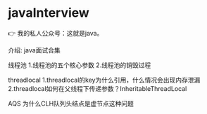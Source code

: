 # javaInterview

👉 我的私人公众号：这就是java。

介绍: java面试合集

线程池
1.线程池的五个核心参数
2.线程池的销毁过程


threadlocal
1.threadlocal的key为什么引用，什么情况会出现内存泄漏
2.threadlocal如何在父线程下传递参数？InheritableThreadLocal


AQS
为什么CLH队列头结点是虚节点这种问题
